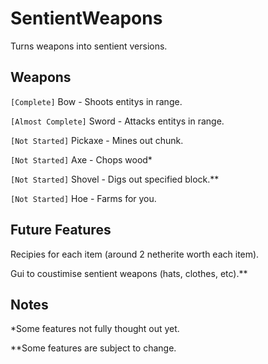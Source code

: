 # SentientWeapons
Turns weapons into sentient versions.

## Weapons
```[Complete]``` Bow - Shoots entitys in range.

```[Almost Complete]``` Sword - Attacks entitys in range.

```[Not Started]``` Pickaxe - Mines out chunk.

```[Not Started]``` Axe - Chops wood*

```[Not Started]``` Shovel - Digs out specified block.**

```[Not Started]``` Hoe - Farms for you.

## Future Features
Recipies for each item (around 2 netherite worth each item).

Gui to coustimise sentient weapons (hats, clothes, etc).**

## Notes
*Some features not fully thought out yet.

**Some features are subject to change.
